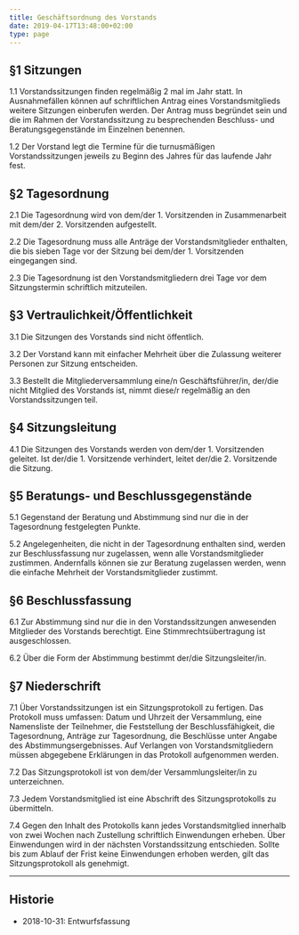 ```yaml
---
title: Geschäftsordnung des Vorstands
date: 2019-04-17T13:48:00+02:00
type: page
---
```


## §1 Sitzungen

1.1 Vorstandssitzungen finden regelmäßig 2 mal im Jahr statt. In Ausnahmefällen können auf schriftlichen Antrag eines Vorstandsmitglieds weitere Sitzungen einberufen werden. Der Antrag muss begründet sein und die im Rahmen der Vorstandssitzung zu besprechenden Beschluss- und Beratungsgegenstände im Einzelnen benennen.

1.2 Der Vorstand legt die Termine für die turnusmäßigen Vorstandssitzungen jeweils zu Beginn des Jahres für das laufende Jahr fest.

## §2 Tagesordnung

2.1 Die Tagesordnung wird von dem/der 1. Vorsitzenden in Zusammenarbeit mit dem/der 2. Vorsitzenden aufgestellt.

2.2 Die Tagesordnung muss alle Anträge der Vorstandsmitglieder enthalten, die bis sieben Tage vor der Sitzung bei dem/der 1. Vorsitzenden eingegangen sind.

2.3 Die Tagesordnung ist den Vorstandsmitgliedern drei Tage vor dem Sitzungstermin schriftlich mitzuteilen.

## §3 Vertraulichkeit/Öffentlichkeit

3.1 Die Sitzungen des Vorstands sind nicht öffentlich.

3.2 Der Vorstand kann mit einfacher Mehrheit über die Zulassung weiterer Personen zur Sitzung entscheiden.

3.3 Bestellt die Mitgliederversammlung eine/n Geschäftsführer/in, der/die nicht Mitglied des Vorstands ist, nimmt diese/r regelmäßig an den Vorstandssitzungen teil.

## §4 Sitzungsleitung

4.1 Die Sitzungen des Vorstands werden von dem/der 1. Vorsitzenden geleitet. Ist der/die 1. Vorsitzende verhindert, leitet der/die 2. Vorsitzende die Sitzung.

## §5 Beratungs- und Beschlussgegenstände

5.1 Gegenstand der Beratung und Abstimmung sind nur die in der Tagesordnung festgelegten Punkte.

5.2 Angelegenheiten, die nicht in der Tagesordnung enthalten sind, werden zur Beschlussfassung nur zugelassen, wenn alle Vorstandsmitglieder zustimmen. Andernfalls können sie zur Beratung zugelassen werden, wenn die einfache Mehrheit der Vorstandsmitglieder zustimmt.

## §6 Beschlussfassung

6.1 Zur Abstimmung sind nur die in den Vorstandssitzungen anwesenden Mitglieder des Vorstands berechtigt. Eine Stimmrechtsübertragung ist ausgeschlossen.

6.2 Über die Form der Abstimmung bestimmt der/die Sitzungsleiter/in.

## §7 Niederschrift

7.1 Über Vorstandssitzungen ist ein Sitzungsprotokoll zu fertigen. Das Protokoll muss umfassen: Datum und Uhrzeit der Versammlung, eine Namensliste der Teilnehmer, die Feststellung der Beschlussfähigkeit, die Tagesordnung, Anträge zur Tagesordnung, die Beschlüsse unter Angabe des Abstimmungsergebnisses. Auf Verlangen von Vorstandsmitgliedern müssen abgegebene Erklärungen in das Protokoll aufgenommen werden.

7.2 Das Sitzungsprotokoll ist von dem/der Versammlungsleiter/in zu unterzeichnen.

7.3 Jedem Vorstandsmitglied ist eine Abschrift des Sitzungsprotokolls zu übermitteln.

7.4 Gegen den Inhalt des Protokolls kann jedes Vorstandsmitglied innerhalb von zwei Wochen nach Zustellung schriftlich Einwendungen erheben. Über Einwendungen wird in der nächsten Vorstandssitzung entschieden. Sollte bis zum Ablauf der Frist keine Einwendungen erhoben werden, gilt das Sitzungsprotokoll als genehmigt.

----

## Historie

* 2018-10-31: Entwurfsfassung
